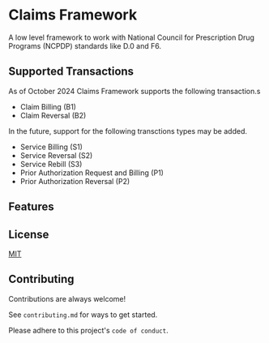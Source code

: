 # Claims Framework

A low level framework to work with National Council for Prescription Drug Programs (NCPDP) standards like D.0 and F6.

## Supported Transactions

As of October 2024 Claims Framework supports the following transaction.s

- Claim Billing (B1)
- Claim Reversal (B2)

In the future, support for the following transctions types may be added.

- Service Billing (S1)
- Service Reversal (S2)
- Service Rebill (S3)
- Prior Authorization Request and Billing (P1)
- Prior Authorization Reversal (P2)

## Features

## License

[MIT](https://choosealicense.com/licenses/mit/)

## Contributing

Contributions are always welcome!

See `contributing.md` for ways to get started.

Please adhere to this project's `code of conduct`.
